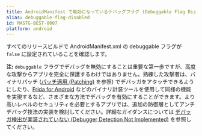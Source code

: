 ```yaml
---
title: AndroidManifest で無効になっているデバッグフラグ (Debuggable Flag Disabled in the AndroidManifest)
alias: debuggable-flag-disabled
id: MASTG-BEST-0007
platform: android
---
```


すべてのリリースビルドで AndroidManifest.xml の debuggable フラグが `false` に設定されていることを確認します。

**注:** `debuggable` フラグでデバッグを無効にすることは重要な第一歩ですが、高度な攻撃からアプリを完全に保護するわけではありません。熟練した攻撃者は、バイナリパッチ ([パッチ適用 (Patching)](../techniques/android/MASTG-TECH-0038.md) を参照) でデバッガをアタッチできるようにしたり、[Frida for Android](../tools/android/MASTG-TOOL-0001.md) などのバイナリ計装ツールを使用して同様の機能を実現するなど、さまざまな方法でデバッグを有効にすることができます。より高いレベルのセキュリティを必要とするアプリでは、追加の防御層としてアンチデバッグ技法の実装を検討してください。詳細なガイダンスについては [デバッガ検出が実装されていない (Debugger Detection Not Implemented)](../weaknesses/MASVS-RESILIENCE/MASWE-0101.md) を参照してください。
